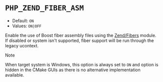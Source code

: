 # `PHP_ZEND_FIBER_ASM`

* Default: `ON`
* Values: `ON|OFF`

Enable the use of Boost fiber assembly files using the
[Zend/Fibers](/docs/cmake/modules/Zend/Fibers.md) module. If disabled or system
isn't supported, fiber support will be run through the legacy ucontext.

> [!NOTE]
> When target system is Windows, this option is always set to `ON` and option is
> hidden in the CMake GUIs as there is no alternative implementation available.
